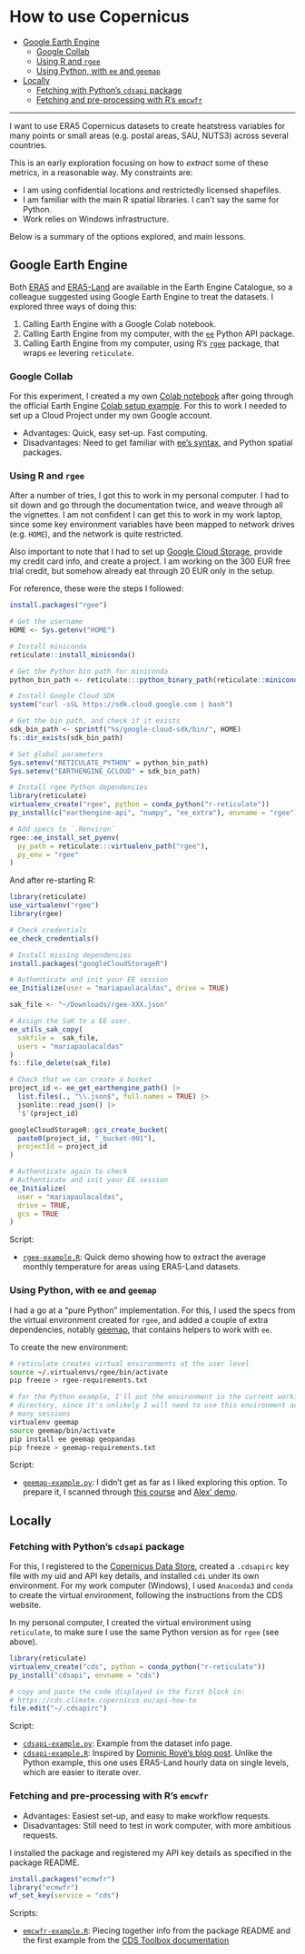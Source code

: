 # How to use Copernicus

- [Google Earth Engine](#google-earth-engine)
  - [Google Collab](#google-collab)
  - [Using R and `rgee`](#using-r-and-rgee)
  - [Using Python, with `ee` and
    `geemap`](#using-python-with-ee-and-geemap)
- [Locally](#locally)
  - [Fetching with Python’s `cdsapi`
    package](#fetching-with-pythons-cdsapi-package)
  - [Fetching and pre-processing with R’s
    `emcwfr`](#fetching-and-pre-processing-with-rs-emcwfr)

------------------------------------------------------------------------

I want to use ERA5 Copernicus datasets to create heatstress variables
for many points or small areas (e.g. postal areas, SAU, NUTS3) across
several countries.

This is an early exploration focusing on how to *extract* some of these
metrics, in a reasonable way. My constraints are:

- I am using confidential locations and restrictedly licensed
  shapefiles.
- I am familiar with the main R spatial libraries. I can’t say the same
  for Python.
- Work relies on Windows infrastructure.

Below is a summary of the options explored, and main lessons.

## Google Earth Engine

Both
[ERA5](https://developers.google.com/earth-engine/datasets/tags/era5-land)
and
[ERA5-Land](https://developers.google.com/earth-engine/datasets/tags/era5-land)
are available in the Earth Engine Catalogue, so a colleague suggested
using Google Earth Engine to treat the datasets. I explored three ways
of doing this:

1.  Calling Earth Engine with a Google Colab notebook.
2.  Calling Earth Engine from my computer, with the
    [`ee`](https://developers.google.com/earth-engine/guides/python_install)
    Python API package.
3.  Calling Earth Engine from my computer, using R’s
    [`rgee`](https://r-spatial.github.io/rgee/) package, that wraps `ee`
    levering `reticulate`.

### Google Collab

For this experiment, I created a my own [Colab
notebook](https://colab.research.google.com/drive/1n6cFYQDVKxIGmUtNRwbpmRZ97rYxqAsK)
after going through the official Earth Engine [Colab setup
example](https://colab.research.google.com/github/google/earthengine-community/blob/master/guides/linked/ee-api-colab-setup.ipynb).
For this to work I needed to set up a Cloud Project under my own Google
account.

- Advantages: Quick, easy set-up. Fast computing.
- Disadvantages: Need to get familiar with [ee’s
  syntax](https://developers.google.com/earth-engine/apidocs/ee-image),
  and Python spatial packages.

### Using R and `rgee`

After a number of tries, I got this to work in my personal computer. I
had to sit down and go through the documentation twice, and weave
through all the vignettes. I am not confident I can get this to work in
my work laptop, since some key environment variables have been mapped to
network drives (e.g. `HOME`), and the network is quite restricted.

Also important to note that I had to set up [Google Cloud
Storage](https://r-spatial.github.io/rgee/articles/rgee05.html), provide
my credit card info, and create a project. I am working on the 300 EUR
free trial credit, but somehow already eat through 20 EUR only in the
setup.

For reference, these were the steps I followed:

``` r
install.packages("rgee")

# Get the username
HOME <- Sys.getenv("HOME")

# Install miniconda
reticulate::install_miniconda()

# Get the Python bin path for miniconda
python_bin_path <- reticulate:::python_binary_path(reticulate::miniconda_path())

# Install Google Cloud SDK
system("curl -sSL https://sdk.cloud.google.com | bash")

# Get the bin path, and check if it exists
sdk_bin_path <- sprintf("%s/google-cloud-sdk/bin/", HOME)
fs::dir_exists(sdk_bin_path)

# Set global parameters
Sys.setenv("RETICULATE_PYTHON" = python_bin_path)
Sys.setenv("EARTHENGINE_GCLOUD" = sdk_bin_path)

# Install rgee Python dependencies
library(reticulate)
virtualenv_create("rgee", python = conda_python("r-reticulate"))
py_install(c("earthengine-api", "numpy", "ee_extra"), envname = "rgee")

# Add specs to `.Renviron`
rgee::ee_install_set_pyenv(
  py_path = reticulate:::virtualenv_path("rgee"),
  py_env = "rgee"
)
```

And after re-starting R:

``` r
library(reticulate)
use_virtualenv("rgee")
library(rgee)

# Check credentials
ee_check_credentials()

# Install missing dependencies
install.packages("googleCloudStorageR")

# Authenticate and init your EE session
ee_Initialize(user = "mariapaulacaldas", drive = TRUE)

sak_file <- "~/Downloads/rgee-XXX.json"

# Assign the SaK to a EE user.
ee_utils_sak_copy(
  sakfile =  sak_file,
  users = "mariapaulacaldas"
)
fs::file_delete(sak_file)

# Check that we can create a bucket
project_id <- ee_get_earthengine_path() |> 
  list.files(., "\\.json$", full.names = TRUE) |> 
  jsonlite::read_json() |> 
  '$'(project_id)

googleCloudStorageR::gcs_create_bucket(
  paste0(project_id, "_bucket-001"), 
  projectId = project_id
)

# Authenticate again to check
# Authenticate and init your EE session
ee_Initialize(
  user = "mariapaulacaldas",
  drive = TRUE, 
  gcs = TRUE
)
```

Script:

- [`rgee-example.R`](rgee-exemple.R): Quick demo showing how to extract
  the average monthly temperature for areas using ERA5-Land datasets.

### Using Python, with `ee` and `geemap`

I had a go at a “pure Python” implementation. For this, I used the specs
from the virtual environment created for `rgee`, and added a couple of
extra dependencies, notably [geemap](https://geemap.org), that contains
helpers to work with `ee`.

To create the new environment:

``` bash
# reticulate creates virtual environments at the user level
source ~/.virtualenvs/rgee/bin/activate
pip freeze > rgee-requirements.txt

# for the Python example, I'll put the environment in the current working 
# directory, since it's unlikely I will need to use this environment across 
# many sessions
virtualenv geemap
source geemap/bin/activate
pip install ee geemap geopandas
pip freeze > geemap-requirements.txt
```

Script:

- [`geemap-example.py`](geemap-example.py): I didn’t get as far as I
  liked exploring this option. To prepare it, I scanned through [this
  course](https://github.com/csaybar/EEwPython) and [Alex’
  demo](https://gitlab.algobank.oecd.org/Alexandre.BANQUET/oecd-earth-engine-training/-/blob/main/Urban%20Heat%20Island%20Intensity.ipynb?ref_type=heads).

## Locally

### Fetching with Python’s `cdsapi` package

For this, I registered to the [Copernicus Data
Store](https://cds.climate.copernicus.eu/user/register), created a
`.cdsapirc` key file with my uid and API key details, and installed
`cdi` under its own environment. For my work computer (Windows), I used
`Anaconda3` and `conda` to create the virtual environment, following the
instructions from the CDS website.

In my personal computer, I created the virtual environment using
`reticulate`, to make sure I use the same Python version as for `rgee`
(see above).

``` r
library(reticulate)
virtualenv_create("cds", python = conda_python("r-reticulate"))
py_install("cdsapi", envname = "cds")

# copy and paste the code displayed in the first block in:
# https://cds.climate.copernicus.eu/api-how-to
file.edit("~/.cdsapirc")
```

Script:

- [`cdsapi-example.py`](cdsapi-example.py): Example from the dataset
  info page.
- [`cdsapi-example.R`](cdsapi-example.R): Inspired by [Dominic Royé’s
  blog
  post](https://dominicroye.github.io/en/2018/access-to-climate-reanalysis-data-from-r/).
  Unlike the Python example, this one uses ERA5-Land hourly data on
  single levels, which are easier to iterate over.

### Fetching and pre-processing with R’s `emcwfr`

- Advantages: Easiest set-up, and easy to make workflow requests.
- Disadvantages: Still need to test in work computer, with more
  ambitious requests.

I installed the package and registered my API key details as specified
in the package README.

``` r
install.packages("ecmwfr")
library("ecmwfr")
wf_set_key(service = "cds")
```

Scripts:

- [`emcwfr-example.R`](emcwfr-example.R): Piecing together info from the
  package README and the first example from the [CDS Toolbox
  documentation](https://cds.climate.copernicus.eu/toolbox/doc/index.html)
